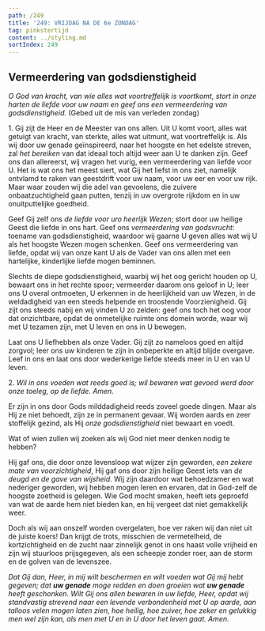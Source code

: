 ```yaml
---
path: /249
title: '249: VRIJDAG NA DE 6e ZONDAG'
tag: pinkstertijd
content: ../styling.md
sortIndex: 249
---
```


## Vermeerdering van godsdienstigheid

_O God van kracht, van wie alles wat voortreffelijk is voortkomt, stort in onze harten de liefde voor uw naam en geef ons een vermeerdering van godsdienstigheid._ (Gebed uit de mis van verleden zondag)

1\. Gij zijt de Heer en de Meester van ons allen. Uit U komt voort, alles wat getuigt van kracht, van sterkte, alles wat uitmunt, wat voortreffelijk is. Als wij door uw genade geïnspireerd, naar het hoogste en het edelste streven, zal _het bereiken_ van dat ideaal toch altijd weer aan U te danken zijn. Geef ons dan allereerst, wij vragen het vurig, een vermeerdering van liefde voor U. Het is wat ons het meest siert, wat Gij het liefst in ons ziet, namelijk ontvlamd te raken van geestdrift voor uw naam, voor uw eer en voor uw rijk. Maar waar zouden wij die adel van gevoelens, die zuivere onbaatzuchtigheid gaan putten, tenzij in uw overgrote rijkdom en in uw onuitputtelijke goedheid.

Geef Gij zelf ons _de liefde voor uro heerlijk Wezen_; stort door uw heilige Geest die liefde in ons hart. Geef ons _vermeerdering van godsvrucht_: toename van godsdienstigheid, waardoor wij gaarne U geven alles wat wij U als het hoogste Wezen mogen schenken. Geef ons vermeerdering van liefde, opdat wij van onze kant U als de Vader van ons allen met een hartelijke, kinderlijke liefde mogen beminnen.

Slechts de diepe godsdienstigheid, waarbij wij het oog gericht houden op U, bewaart ons in het rechte spoor; vermeerder daarom ons geloof in U; leer ons U overal ontmoeten, U erkennen in de heerlijkheid van uw Wezen, in de weldadigheid van een steeds helpende en troostende Voorzienigheid. Gij zijt ons steeds nabij en wij vinden U zo zelden: geef ons toch het oog voor dat onzichtbare, opdat de onmetelijke ruimte ons domein worde, waar wij met U tezamen zijn, met U leven en ons in U bewegen.

Laat ons U liefhebben als onze Vader. Gij zijt zo nameloos goed en altijd zorgvol; leer ons uw kinderen te zijn in onbeperkte en altijd blijde overgave. Leef in ons en laat ons door wederkerige liefde steeds meer in U en van U leven.

2\. _Wil in ons voeden wat reeds goed is; wil bewaren wat gevoed werd door onze toeleg, op de liefde. Amen._

Er zijn in ons door Gods milddadigheid reeds zoveel goede dingen. Maar als Hij ze niet behoedt, zijn ze in permanent gevaar. Wij worden aards en zeer stoffelijk gezind, als Hij _onze godsdienstigheid_ niet bewaart en voedt.

Wat of wien zullen wij zoeken als wij God niet meer denken nodig te hebben?

Hij gaf ons, die door onze levensloop wat wijzer zijn geworden, _een zekere mate van voorzichtigheid_, Hij gaf ons door zijn heilige Geest iets van _de deugd en de gave van wijsheid_. Wij zijn daardoor wat behoedzamer en wat nederiger geworden, wij hebben mogen leren en ervaren, dat in God-zelf de hoogste zoetheid is gelegen. Wie God mocht smaken, heeft iets geproefd van wat de aarde hem niet bieden kan, en hij vergeet dat niet gemakkelijk weer.

Doch als wij aan onszelf worden overgelaten, hoe ver raken wij dan niet uit de juiste koers! Dan krijgt de trots, misschien de vermetelheid, de kortzichtigheid en de zucht naar zinnelijk genot in ons haast volle vrijheid en zijn wij stuurloos prijsgegeven, als een scheepje zonder roer, aan de storm en de golven van de levenszee.

_Dat Gij dan, Heer, in mij wilt beschermen en wilt voeden wat Gij mij hebt gegeven; dat __uw genade__ moge redden en doen groeien wat __uw genade__ heeft geschonken. Wilt Gij ons allen bewaren in uw liefde, Heer, opdat wij standvastig strevend naar een levende verbondenheid met U op aarde, aan talloos velen mogen laten zien, hoe heilig, hoe zuiver, hoe zeker en gelukkig men wel zijn kan, als men met U en in U door het leven gaat. Amen._
